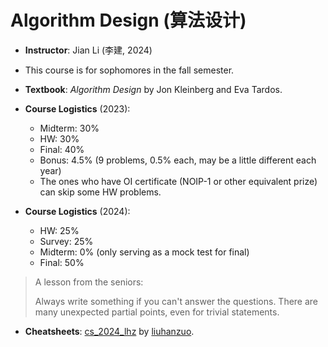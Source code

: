 # Algorithm Design (算法设计)
 
- **Instructor**: Jian Li (李建, 2024)
- This course is for sophomores in the fall semester.
- **Textbook**: _Algorithm Design_ by Jon Kleinberg and Eva Tardos.
- **Course Logistics** (2023):

    - Midterm: 30%
    - HW: 30%
    - Final: 40%
    - Bonus: 4.5% (9 problems, 0.5% each, may be a little different each year)
    - The ones who have OI certificate (NOIP-1 or other equivalent prize) can skip some HW problems.
- **Course Logistics** (2024):

    - HW: 25%
    - Survey: 25%
    - Midterm: 0% (only serving as a mock test for final)
    - Final: 50%

> A lesson from the seniors:
> 
> Always write something if you can't answer the questions. There are many unexpected partial points, even for trivial statements.

- **Cheatsheets**: [cs_2024_lhz](cheatsheet/cs_2024_lhz.pdf) by [liuhanzuo](https://github.com/liuhanzuo).